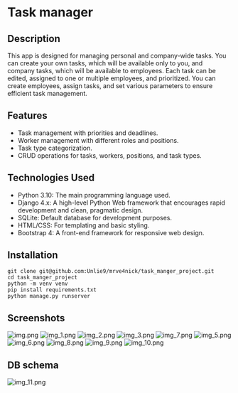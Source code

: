 # Task manager

## Description
This app is designed for managing personal and company-wide tasks. You can create your own tasks, which will be available only to you, and company tasks, which will be available to employees.
Each task can be edited, assigned to one or multiple employees, and prioritized. You can create employees, assign tasks, and set various parameters to ensure efficient task management.

## Features
* Task management with priorities and deadlines.
* Worker management with different roles and positions.
* Task type categorization.
* CRUD operations for tasks, workers, positions, and task types.


## Technologies Used
* Python 3.10: The main programming language used.
* Django 4.x: A high-level Python Web framework that encourages rapid development and clean, pragmatic design.
* SQLite: Default database for development purposes.
* HTML/CSS: For templating and basic styling.
* Bootstrap 4: A front-end framework for responsive web design.


## Installation
```
git clone git@github.com:Unlie9/mrve4nick/task_manger_project.git
cd task_manger_project
python -m venv venv
pip install requirements.txt
python manage.py runserver
```

## Screenshots
![img.png](img.png)
![img_1.png](img_1.png)
![img_2.png](img_2.png)
![img_3.png](img_3.png)
![img_7.png](img_7.png)
![img_5.png](img_5.png)
![img_6.png](img_6.png)
![img_8.png](img_8.png)
![img_9.png](img_9.png)
![img_10.png](img_10.png)

## DB schema
![img_11.png](img_11.png)
